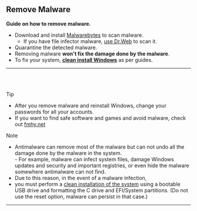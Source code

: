 ## Remove Malware  

**Guide on how to remove malware.**

- Download and install [Malwarebytes][1] to scan malware.   
    - If you have file infector malware, [use Dr.Web][2] to scan it.  
- Quarantine the detected malware.  
- Removing malware **won't fix the damage done by the malware**.  
- To fix your system, **[clean install Windows](en/clean_install_windows.md)** as per guides.  

---
<br><br> 

> [!TIP]
> 
> - After you remove malware and reinstall Windows, change your passwords for all your accounts.  
> - If you want to find safe software and games and avoid malware, check out [fmhy.net][3]  

> [!NOTE]  
>  
> - Antimalware can remove most of the malware but can not undo all the damage done by the malware in the system.   
    - For example, malware can infect system files, damage Windows updates and security and important registries, or even hide the malware somewhere antimalware can not find.   
> - Due to this reason, in the event of a malware infection,
> - you must perform a [clean installation of the system](en/clean_install_windows.md) using a bootable USB drive and formatting the C drive and EFI/System partitions. (Do not use the reset option, malware can persist in that case.)  

---

[1]: https://downloads.malwarebytes.com/file/mb5-windows  
[2]: https://free.drweb.com/download+cureit/gr  
[3]: https://fmhy.net/beginners-guide  
